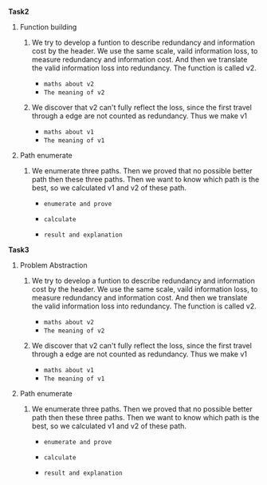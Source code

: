 **Task2**

1. Function building

   1. We try to develop a funtion to describe redundancy and information cost by the header. We use the same scale, vaild information loss, to measure redundancy and information cost. And then we translate the valid information loss into redundancy. The function is called v2.
      - ``maths about v2``
      - ``The meaning of v2``

   2. We discover that v2 can't fully reflect the loss, since the first travel through a edge are not counted as redundancy. Thus we make v1
      - ``maths about v1``
      - ``The meaning of v1``

2. Path enumerate

   1. We enumerate three paths. Then we proved that no possible better path then these three paths. Then we want to know which path is the best, so we calculated v1 and v2 of these path.

      - ``enumerate and prove``

      - ``calculate``
      - ``result and explanation``

**Task3**

1. Problem Abstraction

   1. We try to develop a funtion to describe redundancy and information cost by the header. We use the same scale, vaild information loss, to measure redundancy and information cost. And then we translate the valid information loss into redundancy. The function is called v2.
      - ``maths about v2``
      - ``The meaning of v2``

   2. We discover that v2 can't fully reflect the loss, since the first travel through a edge are not counted as redundancy. Thus we make v1
      - ``maths about v1``
      - ``The meaning of v1``

2. Path enumerate

   1. We enumerate three paths. Then we proved that no possible better path then these three paths. Then we want to know which path is the best, so we calculated v1 and v2 of these path.

      - ``enumerate and prove``

      - ``calculate``
      - ``result and explanation``